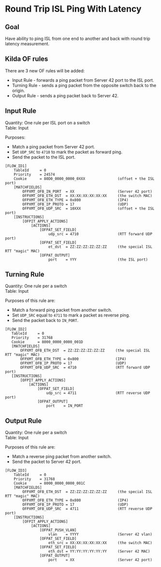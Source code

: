 # Round Trip ISL Ping With Latency 

## Goal

Have ability to ping ISL from one end to another and back with round trip latency measurement.  

## Kilda OF rules

There are 3 new OF rules will be added:
* Input Rule - forwards a ping packet from Server 42 port to the ISL port.
* Turning Rule - sends a ping packet from the opposite switch back to the origin.
* Output Rule - sends a ping packet back to Server 42.

## Input Rule

Quantity: One rule per ISL port on a switch<br/>
Table: Input

Purposes:
* Match a ping packet from Server 42 port.
* Set `UDP_SRC` to `4710` to mark the packet as forward ping.
* Send the packet to the ISL port. 

```
[FLOW_ID1]
    TableId     = 0
    Priority    = 24574
    Cookie      = 80D0_0000_0000_0XXX               (offset + the ISL port)
    [MATCHFIELDS]
        OFPXMT_OFB_IN_PORT  = XX                    (Server 42 port)
        OFPXMT_OFB_ETH_DST  = XX:XX:XX:XX:XX:XX     (the switch MAC)
        OFPXMT_OFB_ETH_TYPE = 0x800                 (IP4)
        OFPXMT_OFB_IP_PROTO = 17                    (UDP)
        OFPXMT_OFB_UDP_SRC  = 10XXX                 (offset + the ISL port)
    [INSTRUCTIONS]
        [OFPIT_APPLY_ACTIONS]
            [ACTIONS]
                [OFPAT_SET_FIELD]
                    udp_src = 4710                  (RTT forward UDP port)
                [OFPAT_SET_FIELD]
                    et_dst  = ZZ:ZZ:ZZ:ZZ:ZZ:ZZ     (the special ISL RTT "magic" MAC)
                [OFPAT_OUTPUT]
                    port    = YYY                   (the ISL port)
```

## Turning Rule

Quantity: One rule per a switch<br/>
Table: Input

Purposes of this rule are:
* Match a forward ping packet from another switch.
* Set `UDP_SRC` equal to `4711` to mark a packet as reverse ping.
* Send the packet back to `IN_PORT`.

 ```
[FLOW_ID2]
    TableId     = 0
    Priority    = 31768
    Cookie      = 8000_0000_0000_001D
    [MATCHFIELDS]
        OFPXMT_OFB_ETH_DST  = ZZ:ZZ:ZZ:ZZ:ZZ:ZZ     (the special ISL RTT "magic" MAC)
        OFPXMT_OFB_ETH_TYPE = 0x800                 (IP4)
        OFPXMT_OFB_IP_PROTO = 17                    (UDP)
        OFPXMT_OFB_UDP_SRC  = 4710                  (RTT forward UDP port)
    [INSTRUCTIONS]
        [OFPIT_APPLY_ACTIONS]
            [ACTIONS]
                [OFPAT_SET_FIELD]
                    udp_src = 4711                  (RTT reverse UDP port)
                [OFPAT_OUTPUT]					
                    port    = IN_PORT
 ```
 
## Output Rule
Quantity: One rule per a switch<br/>
Table: Input

Purposes of this rule are:
* Match a reverse ping packet from another switch.
* Send the packet to Server 42 port.

```
[FLOW_ID3]
    TableId     = 0
    Priority    = 31768
    Cookie      = 8000_0000_0000_001C
    [MATCHFIELDS]
        OFPXMT_OFB_ETH_DST  = ZZ:ZZ:ZZ:ZZ:ZZ:ZZ     (the special ISL RTT "magic" MAC)
        OFPXMT_OFB_ETH_TYPE = 0x800                 (IP4)
        OFPXMT_OFB_IP_PROTO = 17                    (UDP)
        OFPXMT_OFB_UDP_SRC  = 4711                  (RTT reverse UDP port)
    [INSTRUCTIONS]
        [OFPIT_APPLY_ACTIONS]
            [ACTIONS]
                [OFPAT_PUSH_VLAN]
                    vlan    = YYYY                  (Server 42 vlan)
                [OFPAT_SET_FIELD]
                    eth_src = XX:XX:XX:XX:XX:XX     (the switch MAC)
                [OFPAT_SET_FIELD]
                    eth_dst = YY:YY:YY:YY:YY:YY     (Server 42 MAC)
                [OFPAT_OUTPUT]
                    port    = XX                    (Server 42 port)
```
